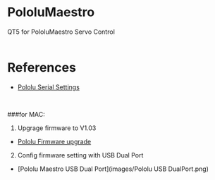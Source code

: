 # PololuMaestro
QT5 for PololuMaestro Servo Control
  <br/>
  <br/>
  
  
# References
  - [Pololu Serial Settings](https://www.pololu.com/docs/0J40/5.a)
  <br/>
  
###for MAC: 
  1) Upgrage firmware to V1.03 
  - [Pololu Firmware upgrade](https://www.pololu.com/docs/0J40/4.f)
  2) Config firmware setting with USB Dual Port
  - [Pololu Maestro USB Dual Port](images/Pololu USB DualPort.png)
